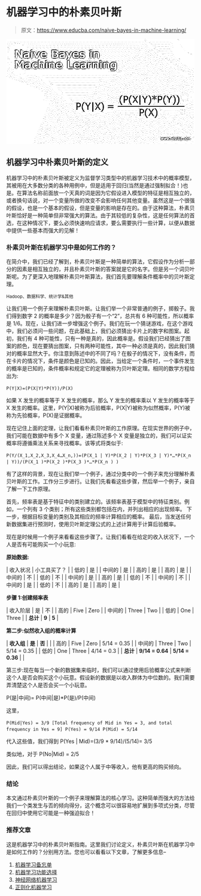 # 机器学习中的朴素贝叶斯

> 原文：<https://www.educba.com/naive-bayes-in-machine-learning/>

![Naive Bayes in Machine Learning](img/053bd45e3b67884c7725b5017a7fc202.png)



## 机器学习中朴素贝叶斯的定义

机器学习中的朴素贝叶斯被定义为监督学习类型中的机器学习技术中的概率模型，其被用在大多数分类的各种用例中，但是适用于回归(当然是通过强制拟合！)也是。在算法名称前面放一个天真的词是因为它假设进入模型的特征是相互独立的，或者换句话说，对一个变量所做的改变不会影响任何其他变量。虽然这是一个很强的假设，也是一个基本的假设，但是变量的影响是存在的。由于这种算法，朴素贝叶斯恰好是一种简单但非常强大的算法。由于其较低的复杂性，这是任何算法的首选，在这种情况下，要么必须快速响应请求，要么需要执行一些计算，以便从数据中提供一些基本而强大的见解！

### 朴素贝叶斯在机器学习中是如何工作的？

在简介中，我们已经了解到，朴素贝叶斯是一种简单的算法，它假设作为分析一部分的因素是相互独立的，并且朴素贝叶斯的答案就是它的名字。但是另一个词贝叶斯呢。为了更深入地理解朴素贝叶斯算法，我们首先要理解条件概率中的贝叶斯定理。

<small>Hadoop、数据科学、统计学&其他</small>

让我们用一个例子来理解朴素贝叶斯。让我们举一个非常普通的例子，掷骰子。我们得到数字 2 的概率是多少？因为骰子有一个“2”，总共有 6 种可能性，所以概率是 1/6。现在，让我们进一步增强这个例子。我们在玩一个猜谜游戏，在这个游戏中，我们必须问一些问题，在此基础上，我们必须猜出卡片上的数字和图案。起初，我们有 4 种可能性，只有一种是真的，因此概率是。假设我们已经猜出了图案的颜色，现在要猜出图案，只有两种可能性，其中一种必须是真的，因此我们猜对的概率显然大于。你注意到陈述中的不同了吗？在骰子的情况下，没有条件，而在卡片的情况下，条件是颜色是已知的。因此，当给定一个条件时，一个事件发生的概率是已知的，条件概率和规定它的定理被称为贝叶斯定理。相同的数学方程给出为:

`P(Y|X)=(P(X|Y)*P(Y))/P(X)`

如果 X 发生的概率等于 X 发生的概率，那么 Y 发生的概率乘以 Y 发生的概率等于 X 发生的概率。这里，P(Y|X)被称为后验概率，P(X|Y)被称为似然概率，P(Y)被称为先验概率，P(X)是证据概率。

现在记住上面的定理，让我们看看朴素贝叶斯的工作原理。在现实世界的例子中，我们可能在数据中有多个 X 变量，通过陈述多个 X 变量是独立的，我们可以证实概率将遵循乘法关系来寻找概率。该等式将类似于:

`P(Y/(X_1,X_2,X_3,X_4…X_n,))=(P(X_1 | Y)*P(X_2 | Y)*P(X_3 | Y)*…*P(X_n | Y))/(P(X_1 )*P(X_2 )*P(X_3 )*…*P(X_n ) )`

有了这样的背景，现在让我们举一个例子，通过分类中的一个例子来充分理解朴素贝叶斯的工作。工作分三步进行。让我们先看看这些步骤，然后举一个例子，亲自了解一下工作原理。

首先，频率表是基于特征中的类别建立的。该频率表基于模型中的特征类别。例如，一个列有 3 个类别；所有这些类别都包括在内，并列出相应的出现频率。
下一步，根据目标变量的类别及其相应的频率计算相应的概率。
最后，当发送任何新数据集进行预测时，使用贝叶斯定理公式的上述计算用于计算后验概率。

现在是时候用一个例子来看看这些步骤了。让我们看看在给定的收入状况下，一个人是否有可能购买一个小玩意:

**原始数据:**

| 收入状况 | 小工具买了？ |
| 低的 | 是 |
| 中间的 | 是 |
| 高的 | 是 |
| 高的 | 是 |
| 中间的 | 不 |
| 低的 | 不 |
| 中间的 | 是 |
| 高的 | 是 |
| 低的 | 不 |
| 中间的 | 不 |
| 中间的 | 是 |
| 低的 | 不 |
| 高的 | 是 |
| 高的 | 是 |

**步骤 1:创建频率表**

| 收入阶层 | 是 | 不 |
| 高的 | Five | Zero |
| 中间的 | Three | Two |
| 低的 | One | Three |
| **总计** | **9** | **5** |

**第二步:似然收入组的概率计算**

| **收入组** | **是** | **否** |  |
| 高的 | Five | Zero | 5/14 = 0.35 |
| 中间的 | Three | Two | 5/14 = 0.35 |
| 低的 | One | Three | 4/14 = 0.3 |
| **总计** | **9/14 = 0.64** | **5/14 = 0.36** |  |

第三步:现在每当一个新的数据集来临时，我们可以通过使用后验概率公式来判断这个人是否会购买这个小玩意。假设新的数据是以收入群体为中位数的。我们需要弄清楚这个人是否会买一个小玩意。

P(是|中间)= P(中间|是)*P(是)/P(中间)

这里，

`P(Mid|Yes) = 3/9 [Total frequency of Mid in Yes = 3, and total frequency in Yes = 9] P(Yes) = 9/14
P(Mid) = 5/14`

代入这些值，我们得到 P(Yes | Mid)=(3/9 * 9/14)/(5/14)= 3/5

类似地，对于 P(No|Mid) = 2/5

因此，我们可以得出结论，如果这个人属于中等收入，他有更高的购买倾向。

### 结论

本文通过朴素贝叶斯的一个例子来理解算法的核心学习。这种简单而强大的方法给我们一个类发生与否的倾向得分，这个概念可以很容易地扩展到多项式分类，尽管在回归中使用它可能是一种强迫拟合！

### 推荐文章

这是机器学习中的朴素贝叶斯指南。这里我们讨论定义，朴素贝叶斯在机器学习中是如何工作的？分别用方法。您也可以看看以下文章，了解更多信息–

1.  [机器学习备忘单](https://www.educba.com/machine-learning-cheat-sheet/)
2.  [机器学习功能选择](https://www.educba.com/machine-learning-feature-selection/)
3.  [神经网络机器学习](https://www.educba.com/neural-network-machine-learning/)
4.  [正则化机器学习](https://www.educba.com/regularization-machine-learning/)






